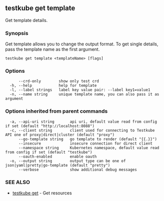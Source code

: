 ## testkube get template

Get template details.

### Synopsis

Get template allows you to change the output format. To get single details, pass the template name as the first argument.

```
testkube get template <templateName> [flags]
```

### Options

```
      --crd-only        show only test crd
  -h, --help            help for template
  -l, --label strings   label key value pair: --label key1=value1
  -n, --name string     unique template name, you can also pass it as argument
```

### Options inherited from parent commands

```
  -a, --api-uri string       api uri, default value read from config if set (default "http://localhost:8088")
  -c, --client string        client used for connecting to Testkube API one of proxy|direct|cluster (default "proxy")
      --go-template string   go template to render (default "{{.}}")
      --insecure             insecure connection for direct client
      --namespace string     Kubernetes namespace, default value read from config if set (default "testkube")
      --oauth-enabled        enable oauth
  -o, --output string        output type can be one of json|yaml|pretty|go-template (default "pretty")
      --verbose              show additional debug messages
```

### SEE ALSO

* [testkube get](testkube_get.md)	 - Get resources

